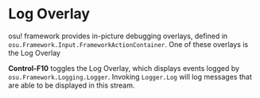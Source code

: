 # Log Overlay
 
osu! framework provides in-picture debugging overlays, defined in `osu.Framework.Input.FrameworkActionContainer`. One of these overlays is the Log Overlay

**Control-F10** toggles the Log Overlay, which displays events logged by `osu.Framework.Logging.Logger`. Invoking `Logger.Log` will log messages that are able to be displayed in this stream.




